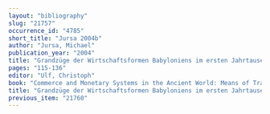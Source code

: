 ```yaml
---
layout: "bibliography"
slug: "21757"
occurrence_id: "4785"
short_title: "Jursa 2004b"
author: "Jursa, Michael"
publication_year: "2004"
title: "Grandzüge der Wirtschaftsformen Babyloniens im ersten Jahrtausend v. Chr."
pages: "115-136"
editor: "Ulf, Christoph"
book: "Commerce and Monetary Systems in the Ancient World: Means of Transmission and Cultural Interaction, Proc. 5 Annual Symposium of the Assyrian and Babylonian Intellectual Heritage Project Innsbruck (Stuttgart)"
title: "Grandzüge der Wirtschaftsformen Babyloniens im ersten Jahrtausend v. Chr."
previous_item: "21760"
---
```

